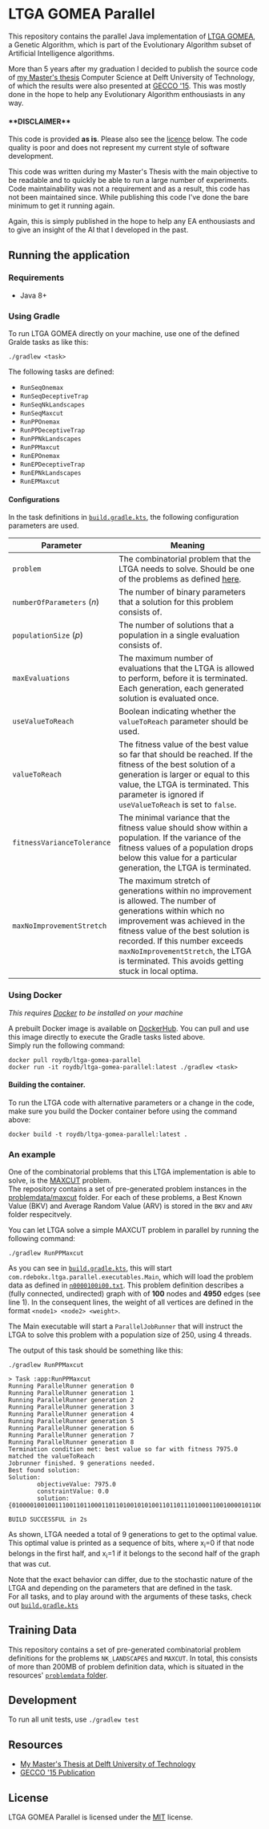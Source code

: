 # LTGA GOMEA Parallel
This repository contains the parallel Java implementation of [LTGA GOMEA](https://homepages.cwi.nl/~bosman/source_code.php), a Genetic Algorithm, which is part of the Evolutionary Algorithm subset of Artificial Intelligence algorithms.

More than 5 years after my graduation I decided to publish the source code of [my Master's thesis](https://repository.tudelft.nl/islandora/object/uuid%3A6cf6c908-0f5d-4096-b3ad-aa96fd1ff382) Computer Science at Delft University of Technology, of which the results were also presented at [GECCO '15](). 
This was mostly done in the hope to help any Evolutionary Algorithm enthousiasts in any way.

#### \*\*DISCLAIMER\*\* 

This code is provided **as is**. Please also see the [licence](#license) below. The code quality is poor and does not represent my current style of software development.

This code was written during my Master's Thesis with the main objective to be readable and to quickly be able to run a large number of experiments.
Code maintainability was not a requirement and as a result, this code has not been maintained since. While publishing this code I've done the bare minimum to get it running again. 

Again, this is simply published in the hope to help any EA enthousiasts and to give an insight of the AI that I developed in the past.

## Running the application

### Requirements

* Java 8+

### Using Gradle
To run LTGA GOMEA directly on your machine, use one of the defined Gralde tasks as like this:

```shell
./gradlew <task>
```

The following tasks are defined:

* `RunSeqOnemax`
* `RunSeqDeceptiveTrap`
* `RunSeqNkLandscapes`
* `RunSeqMaxcut`
* `RunPPOnemax`
* `RunPPDeceptiveTrap`
* `RunPPNkLandscapes`
* `RunPPMaxcut`
* `RunEPOnemax`
* `RunEPDeceptiveTrap`
* `RunEPNkLandscapes`
* `RunEPMaxcut`

#### Configurations
In the task definitions in [`build.gradle.kts`](app/build.gradle.kts), the following configuration parameters are used.

| Parameter | Meaning |
|---|---|
| `problem` | The combinatorial problem that the LTGA needs to solve. Should be one of the problems as defined [here](app/src/main/java/com/rdebokx/ltga/shared/Problem.java).
| `numberOfParameters` (_n_) | The number of binary parameters that a solution for this problem consists of. |
| `populationSize` (_p_) | The number of solutions that a population in a single evaluation consists of. |
| `maxEvaluations` | The maximum number of evaluations that the LTGA is allowed to perform, before it is terminated. Each generation, each generated solution is evaluated once. |
| `useValueToReach` | Boolean indicating whether the `valueToReach` parameter should be used. |
| `valueToReach` | The fitness value of the best value so far that should be reached. If the fitness of the best solution of a generation is larger or equal to this value, the LTGA is terminated. This parameter is ignored if `useValueToReach` is set to `false`. |
| `fitnessVarianceTolerance` | The minimal variance that the fitness value should show within a population. If the variance of the fitness values of a population drops below this value for a particular generation, the LTGA is terminated. |
| `maxNoImprovementStretch` | The maximum stretch of generations within no improvement is allowed. The number of generations within which no improvement was achieved in the fitness value of the best solution is recorded. If this number exceeds `maxNoImprovementStretch`, the LTGA is terminated. This avoids getting stuck in local optima. |

### Using Docker

_This requires [Docker](https://www.docker.com/get-started) to be installed on your machine_

A prebuilt Docker image is available on [DockerHub](https://hub.docker.com/r/roydb/ltga-gomea-parallel). You can pull and use this image directly to execute the Gradle tasks listed above.  
Simply run the following command:

```shell
docker pull roydb/ltga-gomea-parallel
docker run -it roydb/ltga-gomea-parallel:latest ./gradlew <task>
```

#### Building the container.

To run the LTGA code with alternative parameters or a change in the code, make sure you build the Docker container before using the command above:

```shell
docker build -t roydb/ltga-gomea-parallel:latest .
```

### An example

One of the combinatorial problems that this LTGA implementation is able to solve, is the [MAXCUT](https://en.wikipedia.org/wiki/Maximum_cut) problem.  
The repository contains a set of pre-generated problem instances in the [problemdata/maxcut](app/src/main/resources/problemdata/maxcut) folder. For each of these problems, a Best Known Value (BKV) and Average Random Value (ARV) is stored in the `BKV` and `ARV` folder respecitvely.

You can let LTGA solve a simple MAXCUT problem in parallel by running the following command:

```shell
./gradlew RunPPMaxcut
```

As you can see in [`build.gradle.kts`](app/build.gradle.kts), this will start `com.rdebokx.ltga.parallel.executables.Main`, which will load the problem data as defined in [`n0000100i00.txt`](app/src/main/resources/problemdata/maxcut/n0000100i00.txt).
This problem definition describes a (fully connected, undirected) graph with of **100** nodes and **4950** edges (see line 1). In the consequent lines, the weight of all vertices are defined in the format `<node1> <node2> <weight>`.

The Main executable will start a `ParallelJobRunner` that will instruct the LTGA to solve this problem with a population size of 250, using 4 threads.

The output of this task should be something like this:

```shell
./gradlew RunPPMaxcut

> Task :app:RunPPMaxcut
Running ParallelRunner generation 0
Running ParallelRunner generation 1
Running ParallelRunner generation 2
Running ParallelRunner generation 3
Running ParallelRunner generation 4
Running ParallelRunner generation 5
Running ParallelRunner generation 6
Running ParallelRunner generation 7
Running ParallelRunner generation 8
Termination condition met: best value so far with fitness 7975.0 matched the valueToReach
Jobrunner finished. 9 generations needed.
Best found solution: 
Solution:
        objectiveValue: 7975.0
        constraintValue: 0.0
        solution: {0100001001001110011011000110110100101010011011011101000110010000101100111111111001001011100100010110}

BUILD SUCCESSFUL in 2s
```

As shown, LTGA needed a total of 9 generations to get to the optimal value. This optimal value is printed as a sequence of bits, where x<sub>i</sub>=0 if that node belongs in the first half, and x<sub>i</sub>=1 if it belongs to the second half of the graph that was cut.

Note that the exact behavior can differ, due to the stochastic nature of the LTGA and depending on the parameters that are defined in the task.   
For all tasks, and to play around with the arguments of these tasks, check out [`build.gradle.kts`](app/build.gradle.kts)

## Training Data

This repository contains a set of pre-generated combinatorial problem definitions for the problems `NK_LANDSCAPES` and `MAXCUT`.
In total, this consists of more than 200MB of problem definition data, which is situated in the resources' [`problemdata` folder](app/src/main/resources/problemdata).

## Development

To run all unit tests, use `./gradlew test`

## Resources

* [My Master's Thesis at Delft University of Technology](https://repository.tudelft.nl/islandora/object/uuid%3A6cf6c908-0f5d-4096-b3ad-aa96fd1ff382)
* [GECCO '15 Publication](http://dl.acm.org/citation.cfm?id=2739482.2764679)

## License

LTGA GOMEA Parallel is licensed under the [MIT](LICENSE) license.
